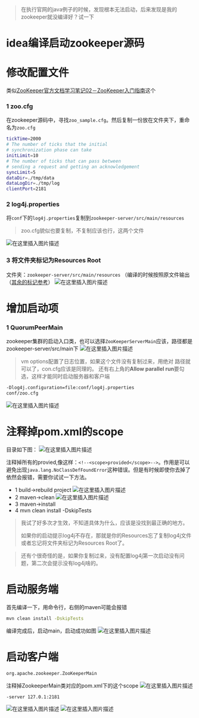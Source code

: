 >在执行官网的java例子的时候，发现根本无法启动，后来发现是我的zookeeper就没编译好？试一下

# idea编译启动zookeeper源码
# 修改配置文件
类似[ZooKeeper官方文档学习笔记02－ZooKeeper入门指南](https://blog.csdn.net/moqianmoqian/article/details/116196513)这个
### 1 zoo.cfg
在zookeeper源码中，寻找`zoo_sample.cfg`。然后复制一份放在文件夹下，重命名为`zoo.cfg`

```bash
tickTime=2000
# The number of ticks that the initial 
# synchronization phase can take
initLimit=10
# The number of ticks that can pass between 
# sending a request and getting an acknowledgement
syncLimit=5
dataDir=./tmp/data
dataLogDir=./tmp/log
clientPort=2181
```

### 2 log4j.properties
将`conf`下的`log4j.properties`复制到`zookeeper-server/src/main/resources`
>zoo.cfg貌似也要复制，不复制应该也行，这两个文件

![在这里插入图片描述](https://img-blog.csdnimg.cn/dfc8b8008c934b27a28b90e32226feec.png?x-oss-process=image/watermark,type_ZmFuZ3poZW5naGVpdGk,shadow_10,text_aHR0cHM6Ly9ibG9nLmNzZG4ubmV0L21vcWlhbm1vcWlhbg==,size_16,color_FFFFFF,t_70)
### 3 将文件夹标记为Resources Root
文件夹：`zookeeper-server/src/main/resources`
（编译的时候按照原文件输出（[其余的标记参考](https://blog.csdn.net/xiaohei_neko/article/details/79353605)）
![在这里插入图片描述](https://img-blog.csdnimg.cn/9d94eabb492d4155992a9f65250e3d08.png?x-oss-process=image/watermark,type_ZmFuZ3poZW5naGVpdGk,shadow_10,text_aHR0cHM6Ly9ibG9nLmNzZG4ubmV0L21vcWlhbm1vcWlhbg==,size_16,color_FFFFFF,t_70)
# 增加启动项
### 1 QuorumPeerMain
zookeeper集群的启动入口类，也可以选择`ZooKeeperServerMain`应该，路径都是zookeeper-server/src/main下
![在这里插入图片描述](https://img-blog.csdnimg.cn/a1ec25a72a9b4579a13d6ba26ef2e123.png?x-oss-process=image/watermark,type_ZmFuZ3poZW5naGVpdGk,shadow_10,text_aHR0cHM6Ly9ibG9nLmNzZG4ubmV0L21vcWlhbm1vcWlhbg==,size_16,color_FFFFFF,t_70)
> vm options配置了日志位置，如果这个文件没有复制过来，用绝对 路径就可以了，con.cfg应该是同理的。
> 还有右上角的**Allow parallel run**要勾选，这样才能同时启动服务器和客户端

```bash
-Dlog4j.configuration=file:conf/log4j.properties
conf/zoo.cfg
```

![在这里插入图片描述](https://img-blog.csdnimg.cn/34b81ca76ae54e759c6d28f094d8b4ac.png?x-oss-process=image/watermark,type_ZmFuZ3poZW5naGVpdGk,shadow_10,text_aHR0cHM6Ly9ibG9nLmNzZG4ubmV0L21vcWlhbm1vcWlhbg==,size_16,color_FFFFFF,t_70)

# 注释掉pom.xml的scope
目录如下图：
![在这里插入图片描述](https://img-blog.csdnimg.cn/eab05532d1d64d2283dc8a3d3826f360.png?x-oss-process=image/watermark,type_ZmFuZ3poZW5naGVpdGk,shadow_10,text_aHR0cHM6Ly9ibG9nLmNzZG4ubmV0L21vcWlhbm1vcWlhbg==,size_16,color_FFFFFF,t_70)

注释掉所有的provied,像这样：`<!--<scope>provided</scope>-->`。作用是可以避免出现`java.lang.NoClassDefFoundError`这种错误。但是有时候即使你去掉了依然会报错，需要你试试一下方法。
+ 1 build->rebuild project
![在这里插入图片描述](https://img-blog.csdnimg.cn/c692d381510e4e5ea5d0967b8a6fb324.png?x-oss-process=image/watermark,type_ZmFuZ3poZW5naGVpdGk,shadow_10,text_aHR0cHM6Ly9ibG9nLmNzZG4ubmV0L21vcWlhbm1vcWlhbg==,size_16,color_FFFFFF,t_70)
+ 2 maven->clean
![在这里插入图片描述](https://img-blog.csdnimg.cn/592ffa6e6e704368a31d4e99265bdff8.png?x-oss-process=image/watermark,type_ZmFuZ3poZW5naGVpdGk,shadow_10,text_aHR0cHM6Ly9ibG9nLmNzZG4ubmV0L21vcWlhbm1vcWlhbg==,size_16,color_FFFFFF,t_70)
+ 3 maven->install
+ 4 mvn clean install -DskipTests
>我试了好多次才生效，不知道具体为什么，应该是没找到最正确的地方。
>
> 如果你的启动提示log4j不存在，那就是你的Resources忘了复制log4j文件或者忘记将文件夹标记为Resources Root了。

>还有个很奇怪的是，如果你复制过来，没有配置log4j第一次启动没有问题，第二次会提示没有log4j啥的。

# 启动服务端
首先编译一下，用命令行，右侧的maven可能会报错

```bash
mvn clean install -DskipTests
```
编译完成后，启动main，启动成功如图
![在这里插入图片描述](https://img-blog.csdnimg.cn/cf175df563dd4118a5df9c8386110097.png?x-oss-process=image/watermark,type_ZmFuZ3poZW5naGVpdGk,shadow_10,text_aHR0cHM6Ly9ibG9nLmNzZG4ubmV0L21vcWlhbm1vcWlhbg==,size_16,color_FFFFFF,t_70)
# 启动客户端
```bash
org.apache.zookeeper.ZooKeeperMain
```
注释掉ZookeeperMain类对应的pom.xml下的这个scope
![在这里插入图片描述](https://img-blog.csdnimg.cn/cce51bbff19243e8b1a2ed0474b133b1.png?x-oss-process=image/watermark,type_ZmFuZ3poZW5naGVpdGk,shadow_10,text_aHR0cHM6Ly9ibG9nLmNzZG4ubmV0L21vcWlhbm1vcWlhbg==,size_16,color_FFFFFF,t_70)

```bash
-server 127.0.1:2181
```

![在这里插入图片描述](https://img-blog.csdnimg.cn/1cc6f4d0aecf46cb86173136cc61bea5.png?x-oss-process=image/watermark,type_ZmFuZ3poZW5naGVpdGk,shadow_10,text_aHR0cHM6Ly9ibG9nLmNzZG4ubmV0L21vcWlhbm1vcWlhbg==,size_16,color_FFFFFF,t_70)
![在这里插入图片描述](https://img-blog.csdnimg.cn/dadb61c2147b4d5b9d3918533e77b2ac.png?x-oss-process=image/watermark,type_ZmFuZ3poZW5naGVpdGk,shadow_10,text_aHR0cHM6Ly9ibG9nLmNzZG4ubmV0L21vcWlhbm1vcWlhbg==,size_16,color_FFFFFF,t_70)
